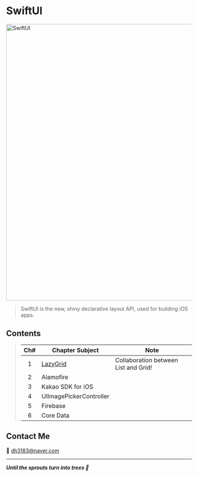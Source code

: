 # SwiftUI
<img width="750" alt="SwiftUI" src="https://user-images.githubusercontent.com/83414134/197437410-3d5e1bf6-17e0-423f-ae3a-0b4a423cd71a.png">

> SwiftUI is the new, shiny declarative layout API, used for building iOS apps.

## Contents
> |Ch#|Chapter Subject|Note|
> |:---:|---|---|
> |1|[LazyGrid](https://github.com/dh3183/SwiftUI-Study/blob/main/LazyGrid.md)|Collaboration between List and Grid!|
> |2|Alamofire||||
> |3|Kakao SDK for iOS||||
> |4|UIImagePickerController||||
> |5|Firebase||||
> |6|Core Data||||
>

## Contact Me
📧 dh3183@naver.com

***
***Until the sprouts turn into trees 🌱***
